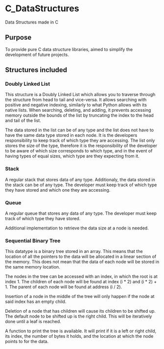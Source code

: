 # C_DataStructures
Data Structures made in C

## Purpose
To provide pure C data structure libraries, aimed to simplify the development of future projects.

## Structures included

### Doubly Linked List
This structure is a Doubly Linked List which allows you to traverse through the structure from head to tail and vice-versa.
It allows searching with positive and negative indexing, similarly to what Python allows with its native lists.
When searching, deleting, and adding, it prevents accessing memory outside the bounds of the list by truncating the index to the head and tail of the list.

The data stored in the list can be of any type and the list does not have to have the same data type stored in each node. It is the developers responsibility to keep track of which type they are accessing. The list only stores the size of the type, therefore it is the responsibility of the developer to be aware of which size corresponds to which type, and in the event of having types of equal sizes, which type are they expecting from it.

### Stack
A regular stack that stores data of any type. Additionaly, the data stored in the stack can be of any type. The developer must keep track of which type they have stored and which one they are accessing. 

### Queue
A regular queue that stores any data of any type. The developer must keep track of which type they have stored.

Additional implementation to retrieve the data size at a node is needed.

### Sequential Binary Tree
This datatype is a binary tree stored in an array. This means that the location of all the pointers to the data will be allocated in a linear section of the memory. This does not mean that the data of each node will be stored in the same memory location. 

The nodes in the tree can be accessed with an index, in which the root is at index 1. The children of each node will be found at index (i \* 2) and (i \* 2) + 1. The parent of each node will be found at address (i / 2).

Insertion of a node in the middle of the tree will only happen if the node at said index has an empty child.

Deletion of a node that has children will cause its children to be shifted up. The default node to be shifted up is the right child. This will be iteratively done until a leaf is reached.

A function to print the tree is available. It will print if it is a left or right child, its index, the number of bytes it holds, and the location at which the node points to for the data.